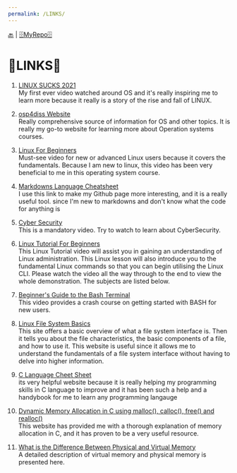 ```yaml
---
permalink: /LINKS/
---
```


[🔙](https://bilhudapramana.github.io/os212/) | [🗄MyRepo🗄](https://github.com/bilhudapramana/os212) 

# 🔗LINKS🔗

1. [LINUX SUCKS 2021](https://www.youtube.com/watch?v=WtJ9T_IJOPE&t=87s) <br>
   My first ever video watched around OS and it's really inspiring me to learn more because it really is a story of the rise and fall of LINUX. <br>

2. [osp4diss Website](https://osp4diss.vlsm.org/osp-115.html) <br>
   Really comprehensive source of information for OS and other topics. It is really my go-to website for learning more about Operation systems courses.

3. [Linux For Beginners](https://www.youtube.com/watch?v=CpTfQ-q6MPU) <br>
   Must-see video for new or advanced Linux users because it covers the fundamentals. Because I am new to linux, this video has been very beneficial to me in this operating system    course.
   
4. [Markdowns Language Cheatsheet](https://www.markdownguide.org/cheat-sheet/) <br>
   I use this link to make my Github page more interesting, and it is a really useful tool. since I'm new to markdowns and don't know what the code for anything is
   
5. [Cyber Security](https://www.youtube.com/watch?v=rcDO8km6R6c) <br>
   This is a mandatory video. Try to watch to learn about CyberSecurity.

6. [Linux Tutorial For Beginners](https://www.youtube.com/watch?v=v_1zB2WNN14) <br>
   This Linux Tutorial video will assist you in gaining an understanding of Linux administration. This Linux lesson will also introduce you to the fundamental Linux commands so      that you can begin utilising the Linux CLI. Please watch the video all the way through to the end to view the whole demonstration. The subjects are listed below.
   
7. [Beginner's Guide to the Bash Terminal](https://www.youtube.com/watch?v=oxuRxtrO2Ag) <br>
   This video provides a crash course on getting started with BASH for new users.
   
8. [Linux File System Basics](https://www.dummies.com/computers/operating-systems/linux/linux-file-system-basics/) <br>
   This site offers a basic overview of what a file system interface is. Then it tells you about the file characteristics, the basic components of a file, and how to use it.        This website is useful since it allows me to understand the fundamentals of a file system interface without having to delve into higher information.
   
8. [C Language Cheet Sheet](https://www.programiz.com/c-programming) <br>
   its very helpful website because it is really helping my programming skills in C language to improve and it has been such a help and a handybook for me to learn any              programming langauge

8. [Dynamic Memory Allocation in C using malloc(), calloc(), free() and realloc()](https://www.geeksforgeeks.org/dynamic-memory-allocation-in-c-using-malloc-calloc-free-and-realloc/) <br>
   This website has provided me with a thorough explanation of memory allocation in C, and it has proven to be a very useful resource.
   
9. [What is the Difference Between Physical and Virtual Memory](https://pediaa.com/what-is-the-difference-between-physical-and-virtual-memory/) <br>
   A detailed description of virtual memory and physical memory is presented here. 
   
